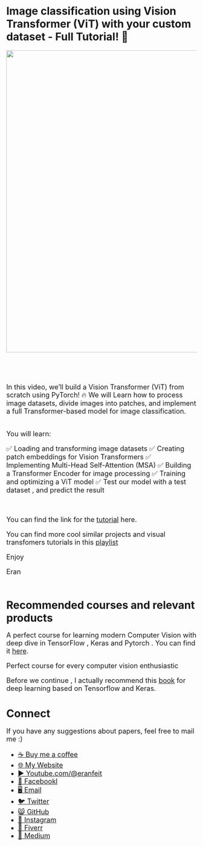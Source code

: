 # Image classification using Vision Transformer (ViT) with your custom dataset - Full Tutorial! 🚀

<p align="center">
  <img width="800" src="Image Recognition with LLaVa.png" "image">
</p>

##
<br/><br/> 

<font size= "4" >

In this video, we’ll build a Vision Transformer (ViT) from scratch using PyTorch! 🔥 
We will Learn how to process image datasets, divide images into patches, and implement a full Transformer-based model for image classification.

<br/>
You will learn:

✅ Loading and transforming image datasets
✅ Creating patch embeddings for Vision Transformers
✅ Implementing Multi-Head Self-Attention (MSA)
✅ Building a Transformer Encoder for image processing
✅ Training and optimizing a ViT model
✅ Test our model with a test dataset , and predict the result 

<br/>

You can find the link for the [tutorial](https://youtu.be/wr4vchc42Gw) here. 

You can find more cool similar projects and visual transfomers tutorials in this [playlist](https://www.youtube.com/playlist?list=PLdkryDe59y4a2PRJda-Z7M7Sod7uQKT2d)

Enjoy

Eran
<br/><br/> 

</font>

# Recommended courses and relevant products 
<font size= "4" >

A perfect course for learning modern Computer Vision with deep dive in TensorFlow , Keras and Pytorch . You can find it [here](http://bit.ly/3HeDy1V).

Perfect course for every computer vision enthusiastic

Before we continue , I actually recommend this [book](https://amzn.to/3STWZ2N) for deep learning based on Tensorflow and Keras. 



</font>

# Connect

<font size= "4" >
If you have any suggestions about papers, feel free to mail me :)

- [☕ Buy me a coffee](https://ko-fi.com/eranfeit)
- [🌐 My Website](https://eranfeit.net)
- [▶️ Youtube.com/@eranfeit](https://www.youtube.com/channel/UCTiWJJhaH6BviSWKLJUM9sg)
- [🐙 Facebookl](https://www.facebook.com/groups/3080601358933585)
- [🖥️ Email](mailto:feitgemel@gmail.com)
- [🐦 Twitter](https://twitter.com/eran_feit )
- [😸 GitHub](https://github.com/feitgemel)
- [📸 Instagram](https://www.instagram.com/eran_feit/)
- [🤝 Fiverr ](https://www.fiverr.com/s/mB3Pbb)
- [📝 Medium ](https://medium.com/@feitgemel)


</font>

